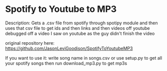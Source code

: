 # Spotify to Youtube to MP3
Description: 
Gets a .csv file from spotify through spotipy module and then uses that csv file to get ids and then links and then videos off youtube
debugged off a video I saw on youtube as the guy didn't finish the video

original repository here: https://github.com/JasonLeviGoodison/SpotifyToYoutubeMP3

If you want to use it:
write song name in songs.csv or use setup.py to get all your spotify songs
then run download_mp3.py to get mp3s